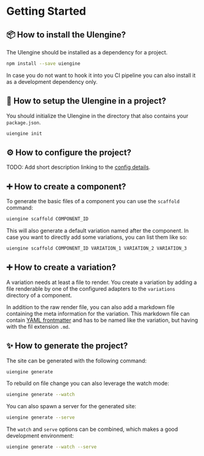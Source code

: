 # Getting Started

## 📦 How to install the UIengine?

The UIengine should be installed as a dependency for a project.

```bash
npm install --save uiengine
```

In case you do not want to hook it into you CI pipeline you can also install it as a development dependency only.

## 🔰 How to setup the UIengine in a project?

You should initialize the UIengine in the directory that also contains your `package.json`.

```bash
uiengine init
```

## ⚙️ How to configure the project?

TODO: Add short description linking to the [config details](./config.md).

## ➕ How to create a component?

To generate the basic files of a component you can use the `scaffold` command:

```bash
uiengine scaffold COMPONENT_ID
```

This will also generate a default variation named after the component.
In case you want to directly add some variations, you can list them like so:

```bash
uiengine scaffold COMPONENT_ID VARIATION_1 VARIATION_2 VARIATION_3
```

## ➕ How to create a variation?

A variation needs at least a file to render.
You create a variation by adding a file renderable by one of the configured adapters to the `variations` directory of a component.

In addition to the raw render file, you can also add a markdown file containing the meta information for the variation.
This markdown file can contain [YAML frontmatter](yaml.md) and has to be named like the variation, but having with the fil extension `.md`.

## ✨ How to generate the project?

The site can be generated with the following command:

```bash
uiengine generate
```

To rebuild on file change you can also leverage the watch mode:

```bash
uiengine generate --watch
```

You can also spawn a server for the generated site:

```bash
uiengine generate --serve
```

The `watch` and `serve` options can be combined, which makes a good development environment:

```bash
uiengine generate --watch --serve
```
